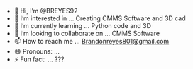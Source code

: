 - 👋 Hi, I’m @BREYES92
- 👀 I’m interested in ... Creating CMMS Software and 3D cad
- 🌱 I’m currently learning ... Python code and 3D
- 💞️ I’m looking to collaborate on ... CMMS Software
- 📫 How to reach me ... Brandonreyes801@gmail.com
- 😄 Pronouns: ...
- ⚡ Fun fact: ... ???

<!---
BREYES92/BREYES92 is a ✨ special ✨ repository because its `README.md` (this file) appears on your GitHub profile.
You can click the Preview link to take a look at your changes.
--->
